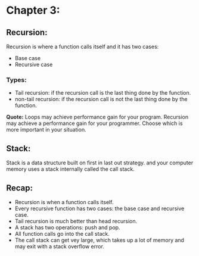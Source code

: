 # Chapter 3:

## Recursion:

Recursion is where a function calls itself and it has two cases:

- Base case
- Recursive case

### Types:

- Tail recursion: if the recursion call is the last thing done by the function.
- non-tail recursion: if the recursion call is not the last thing done by the function.

**Quote:** Loops may achieve performance gain for your program. Recursion may achieve a performance gain for your programmer. Choose which is more important in your situation.

## Stack:

Stack is a data structure built on first in last out strategy. and your computer memory uses a stack internally called the call stack.

## Recap:

- Recursion is when a function calls itself.
- Every recursive function has two cases: the base case and recursive case.
- Tail recursion is much better than head recursion.
- A stack has two operations: push and pop.
- All function calls go into the call stack.
- The call stack can get vey large, which takes up a lot of memory and may exit with a stack overflow error.
